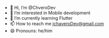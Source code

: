 - 👋 Hi, I’m @ChveroDev
- 👀 I’m interested in Mobile development
- 🌱 I’m currently learning Flutter
- 📫 How to reach me jchaveroDev@gmail.com
- 😄 Pronouns: he/him

<!---
ChveroDev/ChveroDev is a ✨ special ✨ repository because its `README.md` (this file) appears on your GitHub profile.
You can click the Preview link to take a look at your changes.
--->
